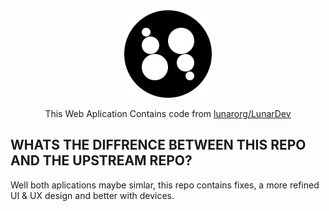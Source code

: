 <div align="center">
  <img src="https://raw.githubusercontent.com/bocajthomas/LD-Web-App/main/assets/branding/Brand-icon.png" height="140"/>

This Web Aplication Contains code from [lunarorg/LunarDev](https://github.com/lunarorg/LunarDev)

</div>

## WHATS THE DIFFRENCE BETWEEN THIS REPO AND THE UPSTREAM REPO?
Well both aplications maybe simlar, this repo contains fixes, a more refined UI & UX design and better  with devices.